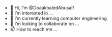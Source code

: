 - 👋 Hi, I’m @DoaakhaledAbusaif
- 👀 I’m interested in ...
- 🌱 I’m currently learning computer engineering
- 💞️ I’m looking to collaborate on ...
- 📫 How to reach me ...

<!---
DoaakhaledAbusaif/DoaakhaledAbusaif is a ✨ special ✨ repository because its `README.md` (this file) appears on your GitHub profile.
You can click the Preview link to take a look at your changes.
--->
